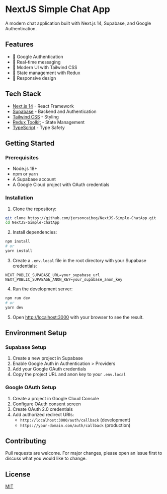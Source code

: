 # NextJS Simple Chat App

A modern chat application built with Next.js 14, Supabase, and Google Authentication.

## Features

- 🔐 Google Authentication
- 💬 Real-time messaging
- 🎨 Modern UI with Tailwind CSS
- 🔄 State management with Redux
- 📱 Responsive design

## Tech Stack

- [Next.js 14](https://nextjs.org/) - React Framework
- [Supabase](https://supabase.com/) - Backend and Authentication
- [Tailwind CSS](https://tailwindcss.com/) - Styling
- [Redux Toolkit](https://redux-toolkit.js.org/) - State Management
- [TypeScript](https://www.typescriptlang.org/) - Type Safety

## Getting Started

### Prerequisites

- Node.js 18+ 
- npm or yarn
- A Supabase account
- A Google Cloud project with OAuth credentials

### Installation

1. Clone the repository:
```bash
git clone https://github.com/jersoncaibog/NextJS-Simple-ChatApp.git
cd NextJS-Simple-ChatApp
```

2. Install dependencies:
```bash
npm install
# or
yarn install
```

3. Create a `.env.local` file in the root directory with your Supabase credentials:
```env
NEXT_PUBLIC_SUPABASE_URL=your_supabase_url
NEXT_PUBLIC_SUPABASE_ANON_KEY=your_supabase_anon_key
```

4. Run the development server:
```bash
npm run dev
# or
yarn dev
```

5. Open [http://localhost:3000](http://localhost:3000) with your browser to see the result.

## Environment Setup

### Supabase Setup
1. Create a new project in Supabase
2. Enable Google Auth in Authentication > Providers
3. Add your Google OAuth credentials
4. Copy the project URL and anon key to your `.env.local`

### Google OAuth Setup
1. Create a project in Google Cloud Console
2. Configure OAuth consent screen
3. Create OAuth 2.0 credentials
4. Add authorized redirect URIs:
   - `http://localhost:3000/auth/callback` (development)
   - `https://your-domain.com/auth/callback` (production)

## Contributing

Pull requests are welcome. For major changes, please open an issue first to discuss what you would like to change.

## License

[MIT](https://choosealicense.com/licenses/mit/)
